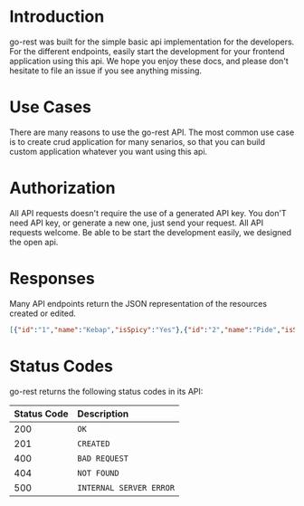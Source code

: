 # Introduction

go-rest was built for the simple basic api implementation for the developers. For the different endpoints, easily start the development for your frontend application using this api. We hope you enjoy these docs, and please don't hesitate to file an issue if you see anything missing.

# Use Cases

There are many reasons to use the go-rest API. The most common use case is to create crud application for many senarios, so that you can build custom application whatever you want
using this api.

# Authorization

All API requests doesn't require the use of a generated API key. You don'T need API key, or generate a new one, just send your request. All API requests welcome.
Be able to be start the development easily, we designed the open api.

# Responses

Many API endpoints return the JSON representation of the resources created or edited.

```json
[{"id":"1","name":"Kebap","isSpicy":"Yes"},{"id":"2","name":"Pide","isSpicy":"No"}]
```



# Status Codes

go-rest returns the following status codes in its API:

| Status Code | Description |
| :--- | :--- |
| 200 | `OK` |
| 201 | `CREATED` |
| 400 | `BAD REQUEST` |
| 404 | `NOT FOUND` |
| 500 | `INTERNAL SERVER ERROR` |
